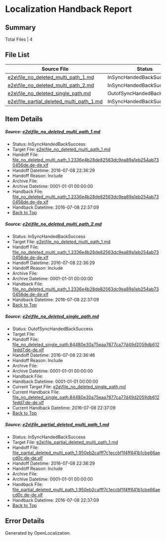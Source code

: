 # <a name='report-top'></a> Localization Handback Report

## Summary
 Total Files | 4

## File List
 Source File | Status | Details 
 ----------- | ------ | ------- 
 [e2e\file_no_deleted_multi_path_1.md](https://github.com/OpenLocalizationTestOrg/oltest/blob/2bd01d791c8bf65401a0dc7658964227d9ce76e7/e2e/file_no_deleted_multi_path_1.md) | InSyncHandedBackSuccess | [Details](#edeccf8ac4571c4c3005e4cf9ea8f549c2a7797d1)
 [e2e\file_no_deleted_multi_path_2.md](https://github.com/OpenLocalizationTestOrg/oltest/blob/69d02254980427ef4966cb57c0ec92534d6979a8/e2e/file_no_deleted_multi_path_2.md) | InSyncHandedBackSuccess | [Details](#edeccf8ac4571c4c3005e4cf9ea8f549c2a7797d2)
 [e2e\file_no_deleted_single_path.md](https://github.com/OpenLocalizationTestOrg/oltest/blob/69d02254980427ef4966cb57c0ec92534d6979a8/e2e/file_no_deleted_single_path.md) | OutofSyncHandedBackSuccess | [Details](#c6236bae2316ecdcc209afed0b48cbb093442f763)
 [e2e\file_partial_deleted_multi_path_1.md](https://github.com/OpenLocalizationTestOrg/oltest/blob/2bd01d791c8bf65401a0dc7658964227d9ce76e7/e2e/file_partial_deleted_multi_path_1.md) | InSyncHandedBackSuccess | [Details](#a862150b6b9b83719ebb89e0e037201cb092192c4)

## Item Details
##### <a name='edeccf8ac4571c4c3005e4cf9ea8f549c2a7797d1'></a> Source: [e2e\file_no_deleted_multi_path_1.md](https://github.com/OpenLocalizationTestOrg/oltest/blob/2bd01d791c8bf65401a0dc7658964227d9ce76e7/e2e/file_no_deleted_multi_path_1.md)
* Status: InSyncHandedBackSuccess
* Target File: [e2e\file_no_deleted_multi_path_1.md](https://github.com/OpenLocalizationTestOrg/oltest-dede-fly/blob/d08aa55939c599d53fcb6ff240d94eeff81e7c1f/e2e/file_no_deleted_multi_path_1.md)
* Handoff File: [file_no_deleted_multi_path_1.2336e4b28de82563dc9ea89a1eb254ab730456de.de-de.xlf](https://github.com/OpenLocalizationTestOrg/olhandoff-e2e/blob/c39563cb99c3d75dc49af66f2172c192af18fd62/ol-handoff/OpenLocalizationTestOrg/oltest-dede-fly/ci/mt/file_no_deleted_multi_path_1.2336e4b28de82563dc9ea89a1eb254ab730456de.de-de.xlf)
* Handoff Datetime: 2016-07-08 22:36:29
* Handoff Reason: Include
* Archive File: 
* Archive Datetime: 0001-01-01 00:00:00
* Handback File: [file_no_deleted_multi_path_1.2336e4b28de82563dc9ea89a1eb254ab730456de.de-de.xlf](https://github.com/OpenLocalizationTestOrg/olhandback-e2e/blob/6e209c32c5dc35b2f657c7665ec554af18f90ffc/ol-handback/OpenLocalizationTestOrg/oltest-dede-fly/ci/mt/file_no_deleted_multi_path_1.2336e4b28de82563dc9ea89a1eb254ab730456de.de-de.xlf)
* Handback Datetime: 2016-07-08 22:37:09
* [Back to Top](#report-top)

##### <a name='edeccf8ac4571c4c3005e4cf9ea8f549c2a7797d2'></a> Source: [e2e\file_no_deleted_multi_path_2.md](https://github.com/OpenLocalizationTestOrg/oltest/blob/69d02254980427ef4966cb57c0ec92534d6979a8/e2e/file_no_deleted_multi_path_2.md)
* Status: InSyncHandedBackSuccess
* Target File: [e2e\file_no_deleted_multi_path_1.md](https://github.com/OpenLocalizationTestOrg/oltest-dede-fly/blob/d08aa55939c599d53fcb6ff240d94eeff81e7c1f/e2e/file_no_deleted_multi_path_1.md)
* Handoff File: [file_no_deleted_multi_path_1.2336e4b28de82563dc9ea89a1eb254ab730456de.de-de.xlf](https://github.com/OpenLocalizationTestOrg/olhandoff-e2e/blob/c39563cb99c3d75dc49af66f2172c192af18fd62/ol-handoff/OpenLocalizationTestOrg/oltest-dede-fly/ci/mt/file_no_deleted_multi_path_1.2336e4b28de82563dc9ea89a1eb254ab730456de.de-de.xlf)
* Handoff Datetime: 2016-07-08 22:36:29
* Handoff Reason: Include
* Archive File: 
* Archive Datetime: 0001-01-01 00:00:00
* Handback File: [file_no_deleted_multi_path_1.2336e4b28de82563dc9ea89a1eb254ab730456de.de-de.xlf](https://github.com/OpenLocalizationTestOrg/olhandback-e2e/blob/6e209c32c5dc35b2f657c7665ec554af18f90ffc/ol-handback/OpenLocalizationTestOrg/oltest-dede-fly/ci/mt/file_no_deleted_multi_path_1.2336e4b28de82563dc9ea89a1eb254ab730456de.de-de.xlf)
* Handback Datetime: 2016-07-08 22:37:09
* [Back to Top](#report-top)

##### <a name='c6236bae2316ecdcc209afed0b48cbb093442f763'></a> Source: [e2e\file_no_deleted_single_path.md](https://github.com/OpenLocalizationTestOrg/oltest/blob/69d02254980427ef4966cb57c0ec92534d6979a8/e2e/file_no_deleted_single_path.md)
* Status: OutofSyncHandedBackSuccess
* Target File: 
* Handoff File: [file_no_deleted_single_path.84480e30a75eaa7877ca77d49d2059db6121edd7.de-de.xlf](https://github.com/OpenLocalizationTestOrg/olhandoff-e2e/blob/e7dcaa5cc3931cd65426c8ec6fa70d2af6060190/ol-handoff/OpenLocalizationTestOrg/oltest-dede-fly/ci/mt/file_no_deleted_single_path.84480e30a75eaa7877ca77d49d2059db6121edd7.de-de.xlf)
* Handoff Datetime: 2016-07-08 22:36:46
* Handoff Reason: Include
* Archive File: 
* Archive Datetime: 0001-01-01 00:00:00
* Handback File: 
* Handback Datetime: 0001-01-01 00:00:00
* Current Target File: [e2e\file_no_deleted_single_path.md](https://github.com/OpenLocalizationTestOrg/oltest-dede-fly/blob/d08aa55939c599d53fcb6ff240d94eeff81e7c1f/e2e/file_no_deleted_single_path.md)
* Current Handback File: [file_no_deleted_single_path.84480e30a75eaa7877ca77d49d2059db6121edd7.de-de.xlf](https://github.com/OpenLocalizationTestOrg/olhandback-e2e/blob/6e209c32c5dc35b2f657c7665ec554af18f90ffc/ol-handback/OpenLocalizationTestOrg/oltest-dede-fly/ci/mt/file_no_deleted_single_path.84480e30a75eaa7877ca77d49d2059db6121edd7.de-de.xlf)
* Current Handback Datetime: 2016-07-08 22:37:09
* [Back to Top](#report-top)

##### <a name='a862150b6b9b83719ebb89e0e037201cb092192c4'></a> Source: [e2e\file_partial_deleted_multi_path_1.md](https://github.com/OpenLocalizationTestOrg/oltest/blob/2bd01d791c8bf65401a0dc7658964227d9ce76e7/e2e/file_partial_deleted_multi_path_1.md)
* Status: InSyncHandedBackSuccess
* Target File: [e2e\file_partial_deleted_multi_path_1.md](https://github.com/OpenLocalizationTestOrg/oltest-dede-fly/blob/d08aa55939c599d53fcb6ff240d94eeff81e7c1f/e2e/file_partial_deleted_multi_path_1.md)
* Handoff File: [file_partial_deleted_multi_path_1.950eb2cafff7c1eccbf1f4ff641b1cbe66aecd0c.de-de.xlf](https://github.com/OpenLocalizationTestOrg/olhandoff-e2e/blob/c39563cb99c3d75dc49af66f2172c192af18fd62/ol-handoff/OpenLocalizationTestOrg/oltest-dede-fly/ci/mt/file_partial_deleted_multi_path_1.950eb2cafff7c1eccbf1f4ff641b1cbe66aecd0c.de-de.xlf)
* Handoff Datetime: 2016-07-08 22:36:29
* Handoff Reason: Include
* Archive File: 
* Archive Datetime: 0001-01-01 00:00:00
* Handback File: [file_partial_deleted_multi_path_1.950eb2cafff7c1eccbf1f4ff641b1cbe66aecd0c.de-de.xlf](https://github.com/OpenLocalizationTestOrg/olhandback-e2e/blob/6e209c32c5dc35b2f657c7665ec554af18f90ffc/ol-handback/OpenLocalizationTestOrg/oltest-dede-fly/ci/mt/file_partial_deleted_multi_path_1.950eb2cafff7c1eccbf1f4ff641b1cbe66aecd0c.de-de.xlf)
* Handback Datetime: 2016-07-08 22:37:09
* [Back to Top](#report-top)


## Error Details

Generated by OpenLocalization.
